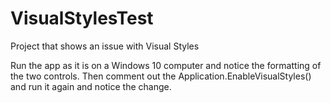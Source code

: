# VisualStylesTest
Project that shows an issue with Visual Styles

Run the app as it is on a Windows 10 computer and notice the formatting of the two controls.  Then comment out the 
Application.EnableVisualStyles()
and run it again and notice the change.
